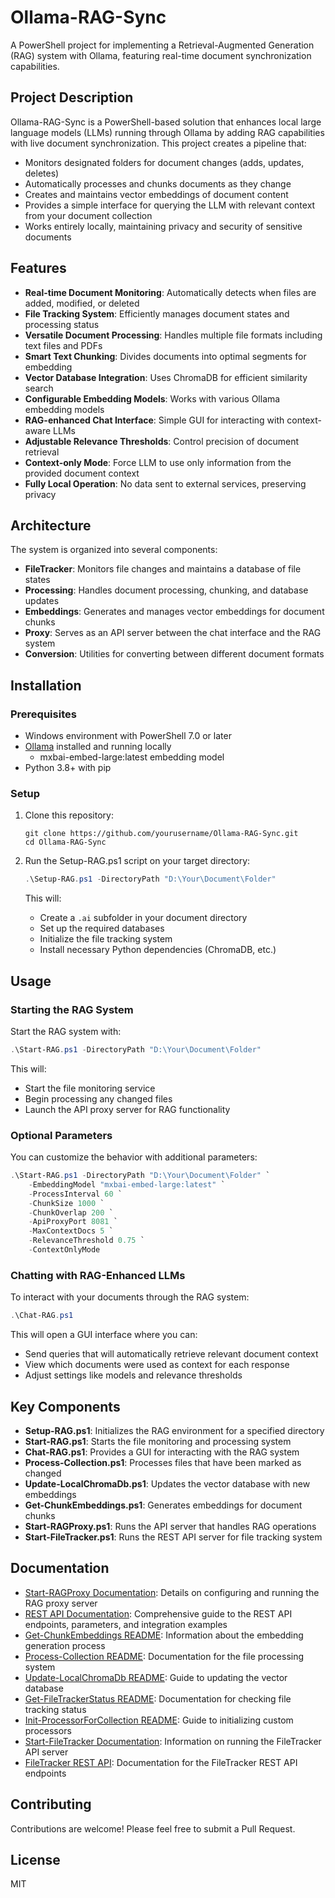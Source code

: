 # Ollama-RAG-Sync

A PowerShell project for implementing a Retrieval-Augmented Generation (RAG) system with Ollama, featuring real-time document synchronization capabilities.

## Project Description

Ollama-RAG-Sync is a PowerShell-based solution that enhances local large language models (LLMs) running through Ollama by adding RAG capabilities with live document synchronization. This project creates a pipeline that:

- Monitors designated folders for document changes (adds, updates, deletes)
- Automatically processes and chunks documents as they change
- Creates and maintains vector embeddings of document content
- Provides a simple interface for querying the LLM with relevant context from your document collection
- Works entirely locally, maintaining privacy and security of sensitive documents

## Features

- **Real-time Document Monitoring**: Automatically detects when files are added, modified, or deleted
- **File Tracking System**: Efficiently manages document states and processing status
- **Versatile Document Processing**: Handles multiple file formats including text files and PDFs
- **Smart Text Chunking**: Divides documents into optimal segments for embedding
- **Vector Database Integration**: Uses ChromaDB for efficient similarity search
- **Configurable Embedding Models**: Works with various Ollama embedding models
- **RAG-enhanced Chat Interface**: Simple GUI for interacting with context-aware LLMs
- **Adjustable Relevance Thresholds**: Control precision of document retrieval
- **Context-only Mode**: Force LLM to use only information from the provided document context
- **Fully Local Operation**: No data sent to external services, preserving privacy

## Architecture

The system is organized into several components:

- **FileTracker**: Monitors file changes and maintains a database of file states
- **Processing**: Handles document processing, chunking, and database updates
- **Embeddings**: Generates and manages vector embeddings for document chunks
- **Proxy**: Serves as an API server between the chat interface and the RAG system
- **Conversion**: Utilities for converting between different document formats

## Installation

### Prerequisites

- Windows environment with PowerShell 7.0 or later
- [Ollama](https://ollama.ai/) installed and running locally
   - mxbai-embed-large:latest embedding model
- Python 3.8+ with pip

### Setup

1. Clone this repository:
   ```
   git clone https://github.com/yourusername/Ollama-RAG-Sync.git
   cd Ollama-RAG-Sync
   ```

2. Run the Setup-RAG.ps1 script on your target directory:
   ```powershell
   .\Setup-RAG.ps1 -DirectoryPath "D:\Your\Document\Folder"
   ```

   This will:
   - Create a `.ai` subfolder in your document directory
   - Set up the required databases
   - Initialize the file tracking system
   - Install necessary Python dependencies (ChromaDB, etc.)

## Usage

### Starting the RAG System

Start the RAG system with:

```powershell
.\Start-RAG.ps1 -DirectoryPath "D:\Your\Document\Folder"
```

This will:
- Start the file monitoring service
- Begin processing any changed files
- Launch the API proxy server for RAG functionality

### Optional Parameters

You can customize the behavior with additional parameters:

```powershell
.\Start-RAG.ps1 -DirectoryPath "D:\Your\Document\Folder" `
    -EmbeddingModel "mxbai-embed-large:latest" `
    -ProcessInterval 60 `
    -ChunkSize 1000 `
    -ChunkOverlap 200 `
    -ApiProxyPort 8081 `
    -MaxContextDocs 5 `
    -RelevanceThreshold 0.75 `
    -ContextOnlyMode
```

### Chatting with RAG-Enhanced LLMs

To interact with your documents through the RAG system:

```powershell
.\Chat-RAG.ps1
```

This will open a GUI interface where you can:
- Send queries that will automatically retrieve relevant document context
- View which documents were used as context for each response
- Adjust settings like models and relevance thresholds

## Key Components

- **Setup-RAG.ps1**: Initializes the RAG environment for a specified directory
- **Start-RAG.ps1**: Starts the file monitoring and processing system
- **Chat-RAG.ps1**: Provides a GUI for interacting with the RAG system
- **Process-Collection.ps1**: Processes files that have been marked as changed
- **Update-LocalChromaDb.ps1**: Updates the vector database with new embeddings
- **Get-ChunkEmbeddings.ps1**: Generates embeddings for document chunks
- **Start-RAGProxy.ps1**: Runs the API server that handles RAG operations
- **Start-FileTracker.ps1**: Runs the REST API server for file tracking system

## Documentation

- [Start-RAGProxy Documentation](./Docs/Start-RAGProxy_Documentation.md): Details on configuring and running the RAG proxy server
- [REST API Documentation](./Docs/REST_API_Documentation.md): Comprehensive guide to the REST API endpoints, parameters, and integration examples
- [Get-ChunkEmbeddings README](./Docs/Get-ChunkEmbeddings_README.md): Information about the embedding generation process
- [Process-Collection README](./Docs/Process-Collection_README.md): Documentation for the file processing system
- [Update-LocalChromaDb README](./Docs/Update-LocalChromaDb_README.md): Guide to updating the vector database
- [Get-FileTrackerStatus README](./Docs/Get-FileTrackerStatus_README.md): Documentation for checking file tracking status
- [Init-ProcessorForCollection README](./Docs/Init-ProcessorForCollection_README.md): Guide to initializing custom processors
- [Start-FileTracker Documentation](./Docs/Start-FileTracker_Documentation.md): Information on running the FileTracker API server
- [FileTracker REST API](./Docs/Start-FileTracker_REST_API.md): Documentation for the FileTracker REST API endpoints

## Contributing

Contributions are welcome! Please feel free to submit a Pull Request.

## License

MIT
